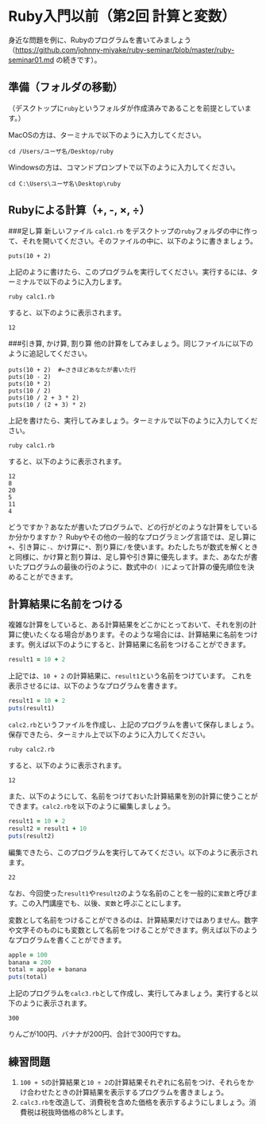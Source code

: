 Ruby入門以前（第2回 計算と変数）
===
身近な問題を例に、Rubyのプログラムを書いてみましょう（https://github.com/johnny-miyake/ruby-seminar/blob/master/ruby-seminar01.md の続きです）。

準備（フォルダの移動）
-
（デスクトップに`ruby`というフォルダが作成済みであることを前提としています。）

MacOSの方は、ターミナルで以下のように入力してください。
```
cd /Users/ユーザ名/Desktop/ruby
```
Windowsの方は、コマンドプロンプトで以下のように入力してください。
```
cd C:\Users\ユーザ名\Desktop\ruby
```

Rubyによる計算（+, -, ×, ÷）
-
###足し算
新しいファイル `calc1.rb` をデスクトップの`ruby`フォルダの中に作って、それを開いてください。そのファイルの中に、以下のように書きましょう。
```
puts(10 + 2)
```
上記のように書けたら、このプログラムを実行してください。実行するには、ターミナルで以下のように入力します。
```
ruby calc1.rb
```
すると、以下のように表示されます。
```
12
```

###引き算, かけ算, 割り算
他の計算をしてみましょう。同じファイルに以下のように追記してください。
```
puts(10 + 2)  #←さきほどあなたが書いた行
puts(10 - 2)
puts(10 * 2)
puts(10 / 2)
puts(10 / 2 + 3 * 2)
puts(10 / (2 + 3) * 2)
```
上記を書けたら、実行してみましょう。ターミナルで以下のように入力してください。
```
ruby calc1.rb
```
すると、以下のように表示されます。
```
12
8
20
5
11
4
```
どうですか？あなたが書いたプログラムで、どの行がどのような計算をしているか分かりますか？
Rubyやその他の一般的なプログラミング言語では、足し算に`+`、引き算に`-`、かけ算に`*`、割り算に`/`を使います。わたしたちが数式を解くときと同様に、かけ算と割り算は、足し算や引き算に優先します。また、あなたが書いたプログラムの最後の行のように、数式中の`( )`によって計算の優先順位を決めることができます。

計算結果に名前をつける
-
複雑な計算をしていると、ある計算結果をどこかにとっておいて、それを別の計算に使いたくなる場合があります。そのような場合には、計算結果に名前をつけます。例えば以下のようにすると、計算結果に名前をつけることができます。
```ruby
result1 = 10 + 2
```
上記では、`10 + 2` の計算結果に、`result1`という名前をつけています。
これを表示させるには、以下のようなプログラムを書きます。
```ruby
result1 = 10 + 2
puts(result1)
```
`calc2.rb`というファイルを作成し、上記のプログラムを書いて保存しましょう。保存できたら、ターミナル上で以下のように入力してください。
```
ruby calc2.rb
```
すると、以下のように表示されます。
```
12
```
また、以下のようにして、名前をつけておいた計算結果を別の計算に使うことができます。`calc2.rb`を以下のように編集しましょう。
```ruby
result1 = 10 + 2
result2 = result1 + 10
puts(result2)
```
編集できたら、このプログラムを実行してみてください。以下のように表示されます。
```
22
```
なお、今回使った`result1`や`result2`のような名前のことを一般的に`変数`と呼びます。この入門講座でも、以後、`変数`と呼ぶことにします。

変数として名前をつけることができるのは、計算結果だけではありません。数字や文字そのものにも変数として名前をつけることができます。例えば以下のようなプログラムを書くことができます。
```ruby
apple = 100
banana = 200
total = apple + banana
puts(total)
```
上記のプログラムを`calc3.rb`として作成し、実行してみましょう。実行すると以下のように表示されます。
```
300
```
りんごが100円、バナナが200円、合計で300円ですね。

練習問題
-
1. `100 + 5`の計算結果と`10 ÷ 2`の計算結果それぞれに名前をつけ、それらをかけ合わせたときの計算結果を表示するプログラムを書きましょう。
2. `calc3.rb`を改造して、消費税を含めた価格を表示するようにしましょう。消費税は税抜時価格の8%とします。
